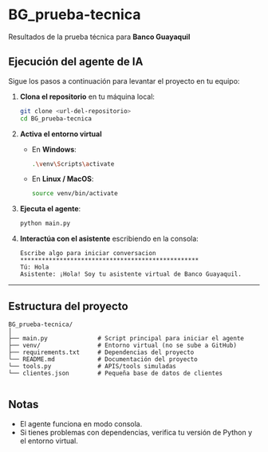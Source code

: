 # BG_prueba-tecnica  
Resultados de la prueba técnica para **Banco Guayaquil**  

##  Ejecución del agente de IA  

Sigue los pasos a continuación para levantar el proyecto en tu equipo:  

1. **Clona el repositorio** en tu máquina local:  
   ```bash
   git clone <url-del-repositorio>
   cd BG_prueba-tecnica
   ```

2. **Activa el entorno virtual**  
   - En **Windows**:  
     ```bash
     .\venv\Scripts\activate
     ```
   - En **Linux / MacOS**:  
     ```bash
     source venv/bin/activate
     ```

3. **Ejecuta el agente**:  
   ```bash
   python main.py
   ```

4. **Interactúa con el asistente** escribiendo en la consola:  
   ```
   Escribe algo para iniciar conversacion
   **************************************************
   Tú: Hola
   Asistente: ¡Hola! Soy tu asistente virtual de Banco Guayaquil.
   ```

---

##  Estructura del proyecto  

```
BG_prueba-tecnica/
│
├── main.py              # Script principal para iniciar el agente
├── venv/                # Entorno virtual (no se sube a GitHub)
├── requirements.txt     # Dependencias del proyecto
└── README.md            # Documentación del proyecto
└── tools.py             # APIS/tools simuladas  
└── clientes.json        # Pequeña base de datos de clientes


```


## Notas  

- El agente funciona en modo consola.  
- Si tienes problemas con dependencias, verifica tu versión de Python y el entorno virtual.  
